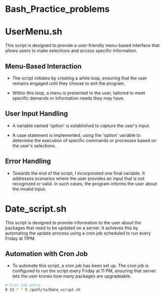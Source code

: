 # Bash_Practice_problems
# UserMenu.sh

This script is designed to provide a user-friendly menu-based interface that allows users to make selections and access specific information.

## Menu-Based Interaction

- The script initiates by creating a while loop, ensuring that the user remains engaged until they choose to exit the program.

- Within this loop, a menu is presented to the user, tailored to meet specific demands or information needs they may have.

## User Input Handling

- A variable named 'option' is established to capture the user's input. 

- A case statement is implemented, using the 'option' variable to determine the execution of specific commands or processes based on the user's selections.

## Error Handling

- Towards the end of the script, I incorporated one final variable. It addresses scenarios where the user provides an input that is not recognized or valid. In such cases, the program informs the user about the invalid input.


# Date_script.sh

This script is designed to provide information to the user about the packages that need to be updated on a server. It achieves this by automating the update process using a cron job scheduled to run every Friday at 11PM.

## Automation with Cron Job

- To automate this script, a cron job has been set up. The cron job is configured to run the script every Friday at 11 PM, ensuring that server lets the user knows how many packages are upgradeable.

```bash
# Cron job entry
0 23 * * 5 /path/to/Date_script.sh


